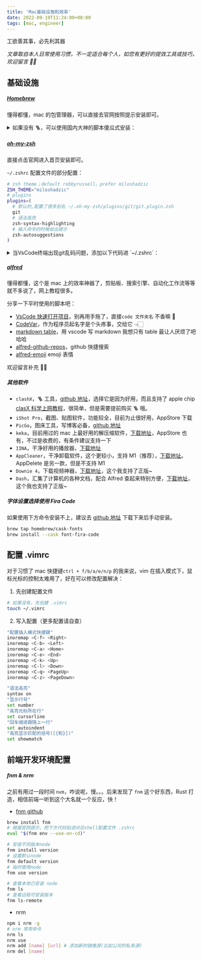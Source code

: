 ```yaml
---
title: 'Mac基础设施和效率'
date: 2022-09-19T11:24:00+08:00
tags: [mac, engineer]
---
```


工欲善其事，必先利其器

_文章取自本人日常使用习惯，不一定适合每个人，如您有更好的提效工具或技巧，欢迎留言 👏🏻_

## 基础设施

##### [Homebrew](https://brew.sh/)

懂得都懂，mac 的包管理器，可以直接去官网按照提示安装即可。

<details> 
<summary>如果没有 🪜，可以使用国内大神的脚本傻瓜式安装：</summary>

```sh
# 按照提示操作下去即可
/bin/zsh -c "$(curl -fsSL https://gitee.com/cunkai/HomebrewCN/raw/master/Homebrew.sh)"
```

</details>

##### [oh-my-zsh](https://ohmyz.sh/)

直接点击官网进入首页安装即可。

`~/.zshrc` 配置文件的部分配置：

```sh
# zsh theme；default robbyrussell，prefer miloshadzic
ZSH_THEME="miloshadzic"
# plugins
plugins=(
  # 默认的,配置了很多别名 ~/.oh-my-zsh/plugins/git/git.plugin.zsh
  git
  # 语法高亮
  zsh-syntax-highlighting
  # 输入命令的时候给出提示
  zsh-autosuggestions
)
```

<details> 
<summary>当VsCode终端出现git乱码问题，添加以下代码进 `~/.zshrc`：</summary>

```sh
# solve git messy code in vscode terminal
export LC_ALL=en_US.UTF-8
export LANG=en_US.UTF-8
export LESSHARESET=utf-8
```

</details>

##### [alfred](https://www.alfredapp.com/)

懂得都懂，这个是 mac 上的效率神器了，剪贴板、搜索引擎、自动化工作流等等就不多说了，网上教程很多。

分享一下平时使用的脚本吧：

- [VsCode 快速打开项目](https://github.com/alexchantastic/alfred-open-with-vscode-workflow)，别再用手拖了，直接`code 文件夹名` 不香嘛 🍚
- [CodeVar](https://github.com/xudaolong/CodeVar)，作为程序员起名字是个头疼事，交给它 👈🏻
- [markdown table](https://github.com/crispgm/alfred-markdown-table)，用 vscode 写 markdown 我想只有 table 最让人厌烦了吧哈哈
- [alfred-github-repos](https://github.com/edgarjs/alfred-github-repos)，github 快捷搜索
- [alfred-emoji](https://github.com/jsumners/alfred-emoji) emoji 表情

欢迎留言补充 👏🏻

##### 其他软件

- `clashX`，🪜 工具，[github 地址](https://github.com/yichengchen/clashX)，选择它是因为好用，而且支持了 apple chip  
  [clasX 科学上网教程](https://merlinblog.xyz/wiki/ClashX.html)，很简单，但是需要提前购买 🪜 哦。
- `iShot Pro`，截图、贴图软件，功能较全，目前为止很好用，AppStore 下载
- `PicGo`，图床工具，写博客必备，[github 地址](https://github.com/Molunerfinn/PicGo)
- `keka`，目前用过的 mac 上最好用的解压缩软件，[下载地址](https://www.keka.io/en/)，AppStore 也有，不过是收费的，有条件建议支持一下
- `IINA`，干净好用的播放器，[下载地址](https://iina.io/)
- `AppCleaner`，干净卸载软件，这个更较小，支持 M1（推荐），[下载地址](https://freemacsoft.net/appcleaner/)。AppDelete 是另一款，但是不支持 M1
- `Downie 4`，下载视频神器，[下载地址](https://software.charliemonroe.net/downie/)，这个我支持了正版~
- `Dash`，汇集了计算机的各种文档，配合 Alfred 查起来特别方便，[下载地址](https://kapeli.com/dash)，这个我也支持了正版~

##### 字体设置选择使用 Fira Code

如果使用下方命令安装不上，建议去 [github 地址](https://github.com/tonsky/FiraCode) 下载下来后手动安装。

```sh
brew tap homebrew/cask-fonts
brew install --cask font-fira-code
```

## 配置 .vimrc

对于习惯了 mac 快捷键`ctrl + f/b/a/e/n/p` 的我来说，vim 在插入模式下，鼠标光标的控制太难用了，好在可以修改配置解决：

1. 先创建配置文件

```sh
# 如果没有，先创建 .vimrc
touch ~/.vimrc
```

2. 写入配置（更多配置请自查）

```sh
"配置插入模式快捷键"
inoremap <C-f> <Right>
inoremap <C-b> <Left>
inoremap <C-a> <Home>
inoremap <C-e> <End>
inoremap <C-k> <Up>
inoremap <C-l> <Down>
inoremap <C-q> <PageUp>
inoremap <C-z> <PageDown>

"语法高亮"
syntax on
"显示行号"
set number
"高亮光标所在行"
set cursorline
"回车缩进跟随上一行"
set autoindent
"高亮显示匹配的括号([{和}])"
set showmatch
```

## 前端开发环境配置

##### fnm & nrm

之前有用过一段时间 `nvm`，咋说呢，慢。。。后来发现了 `fnm` 这个好东西，Rust 打造，相信前端一听到这个大名就一个反应，快！

- [fnm github](https://github.com/Schniz/fnm)

```sh
brew install fnm
# 根据官网提示，把下方代码贴进对应shell配置文件 .zshrc
eval "$(fnm env --use-on-cd)"

# 安装不同版本node
fnm install version
# 设置默认node
fnm default version
# 临时使用node
fnm use version

# 查看本地已安装 node
fnm ls
# 查看远程可安装版本
fnm ls-remote
```

- nrm

```sh
npm i nrm -g
# nrm 常用命令
nrm ls
nrm use
nrm add [name] [url] # 添加新的镜像源(比如公司的私有源)
nrm del [name]
```
